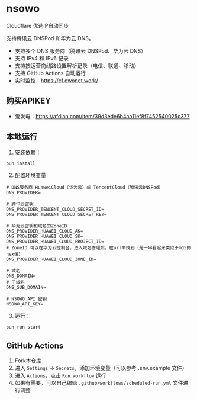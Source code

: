 # nsowo

Cloudflare 优选IP自动同步

支持腾讯云 DNSPod 和华为云 DNS。

- 支持多个 DNS 服务商（腾讯云 DNSPod、华为云 DNS）
- 支持 IPv4 和 IPv6 记录
- 支持按运营商线路设置解析记录（电信、联通、移动）
- 支持 GitHub Actions 自动运行
- 实时监控：https://cf.owonet.work/

## 购买APIKEY

- 爱发电：https://afdian.com/item/39d3ede6b4aa11ef8f7452540025c377

## 本地运行

1. 安装依赖：

```bash
bun install
```

2. 配置环境变量

```env
# DNS服务商 HuaweiCloud（华为云）或 TencentCloud（腾讯云DNSPod）
DNS_PROVIDER=

# 腾讯云密钥
DNS_PROVIDER_TENCENT_CLOUD_SECRET_ID=
DNS_PROVIDER_TENCENT_CLOUD_SECRET_KEY=

# 华为云密钥和域名的ZoneID
DNS_PROVIDER_HUAWEI_CLOUD_AK=
DNS_PROVIDER_HUAWEI_CLOUD_SK=
DNS_PROVIDER_HUAWEI_CLOUD_PROJECT_ID=
# ZoneID 可以在华为云控制台，进入域名管理后，在url中找到（是一串看起来类似于md5的hex值）
DNS_PROVIDER_HUAWEI_CLOUD_ZONE_ID=

# 域名
DNS_DOMAIN=
# 子域名
DNS_SUB_DOMAIN=

# NSOWO API 密钥
NSOWO_API_KEY=
```

3. 运行：

```bash
bun run start
```

## GitHub Actions
1. Fork本仓库
2. 进入 `Settings` -> `Secrets`，添加环境变量（可以参考 .env.example 文件）
3. 进入 `Actions`，点击 `Run workflow` 运行
4. 如果有需要，可以自己编辑 `.github/workflows/scheduled-run.yml` 文件进行调整

